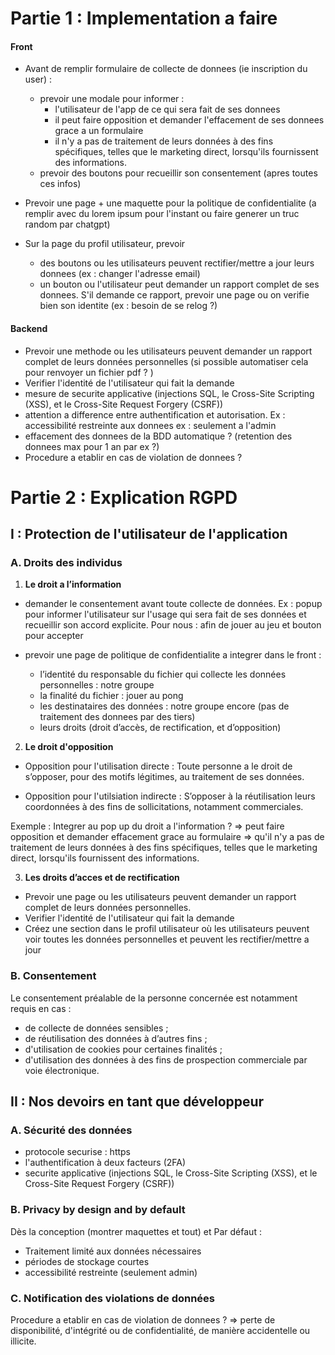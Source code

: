 # Partie 1 : Implementation a faire

#### Front 

- Avant de remplir formulaire de collecte de donnees (ie inscription du user) : 
    - prevoir une modale pour informer :
        - l'utilisateur de l'app de ce qui sera fait de ses donnees 
        - il peut faire opposition et demander l'effacement de ses donnees grace a un formulaire
        - il n'y a pas de traitement de leurs données à des fins spécifiques, telles que le marketing   direct, lorsqu'ils fournissent des informations. 
    - prevoir des boutons pour recueillir son consentement (apres toutes ces infos)

- Prevoir une page + une maquette pour la politique de confidentialite (a remplir avec du lorem ipsum pour l'instant ou faire generer un truc random par chatgpt)

- Sur la page du profil utilisateur, prevoir 
    - des boutons ou les utilisateurs peuvent rectifier/mettre a jour leurs donnees (ex : changer l'adresse email)
    - un bouton ou l'utilisateur peut demander un rapport complet de ses donnees. S'il demande ce rapport, prevoir une page ou on verifie bien son identite (ex : besoin de se relog ?)


#### Backend

- Prevoir une methode ou les utilisateurs peuvent demander un rapport complet de leurs données  personnelles (si possible automatiser cela pour renvoyer un fichier pdf ? )
- Verifier l'identité de l'utilisateur qui fait la demande
- mesure de securite applicative (injections SQL, le Cross-Site Scripting (XSS), et le Cross-Site Request Forgery (CSRF))
- attention a difference entre authentification et autorisation. Ex : accessibilité restreinte aux donnees ex : seulement a l'admin
- effacement des donnees de la BDD automatique ? (retention des donnees max pour 1 an par ex ?)
- Procedure a etablir en cas de violation de donnees ? 

# Partie 2 : Explication RGPD

## I : Protection de l'utilisateur de l'application

### A. Droits des individus

1. **Le droit a l’information**

- demander le consentement avant toute collecte de données. 
Ex : popup pour informer l'utilisateur sur l'usage qui sera fait de ses données et recueillir son accord explicite. Pour nous : afin de jouer au jeu et bouton pour accepter

- prevoir une page de politique de confidentialite a integrer dans le front :
    * l’identité du responsable du fichier qui collecte les données personnelles : notre groupe
    * la finalité du fichier : jouer au pong
    * les destinataires des données : notre groupe encore (pas de traitement des donnees par des tiers)
    * leurs droits (droit d’accès, de rectification, et d’opposition) 


2. **Le droit d'opposition**

- Opposition pour l'utilisation directe : 
Toute personne a le droit de s’opposer, pour des motifs légitimes, au traitement de ses données. 

- Opposition pour l'utilsiation indirecte : 
S’opposer à la réutilisation leurs coordonnées à des fins de sollicitations, notamment commerciales. 

Exemple : 
Integrer au pop up du droit a l'information ?
=> peut faire opposition et demander effacement grace au formulaire
=> qu'il n'y a pas de traitement de leurs données à des fins spécifiques, telles que le marketing direct, lorsqu'ils fournissent des informations. 

3. **Les droits d’acces et de rectification**
- Prevoir une page ou les utilisateurs peuvent demander un rapport complet de leurs données personnelles. 
- Verifier l'identité de l'utilisateur qui fait la demande
- Créez une section dans le profil utilisateur où les utilisateurs peuvent voir toutes les données personnelles et peuvent les rectifier/mettre a jour


### B. Consentement
Le consentement préalable de la personne concernée est notamment requis en cas :
- de collecte de données sensibles ;
- de réutilisation des données à d’autres fins ;
- d'utilisation de cookies pour certaines finalités ;  
- d'utilisation des données à des fins de prospection commerciale par voie électronique.



## II : Nos devoirs en tant que développeur

### A. Sécurité des données
- protocole securise : https
- l'authentification à deux facteurs (2FA)
- securite applicative (injections SQL, le Cross-Site Scripting (XSS), et le Cross-Site Request Forgery (CSRF))

### B. Privacy by design and by default 
Dès la conception (montrer maquettes et tout) et
Par défaut :
- Traitement limité aux données nécessaires
- périodes de stockage courtes
- accessibilité restreinte (seulement admin)

### C. Notification des violations de données
Procedure a etablir en cas de violation de donnees ? 
=> perte de disponibilité, d'intégrité ou de confidentialité, de manière accidentelle ou illicite.


